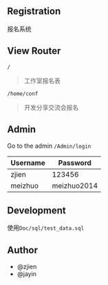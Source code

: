 ﻿## Registration

报名系统

## View Router

`/`
> 工作室报名表

`/home/conf`
> 开发分享交流会报名

## Admin

Go to the admin `/Admin/login`

Username | Password
----- | ----
zjien | 123456
meizhuo | meizhuo2014


## Development

使用`Doc/sql/test_data.sql`



## Author 
* @zjien
* @jayin